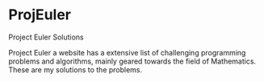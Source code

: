 # ProjEuler
Project Euler Solutions

Project Euler a website has a extensive list of challenging programming problems and algorithms, mainly geared towards the field of Mathematics. These are my solutions to the problems.
